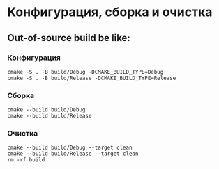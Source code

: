 # Конфигурация, сборка и очистка
## Out-of-source build be like:
### Конфигурация
```
cmake -S . -B build/Debug -DCMAKE_BUILD_TYPE=Debug
cmake -S . -B build/Release -DCMAKE_BUILD_TYPE=Release
```
### Сборка
```
cmake --build build/Debug
cmake --build build/Release
```
### Очистка
```
cmake --build build/Debug --target clean
cmake --build build/Release --target clean
rm -rf build
```